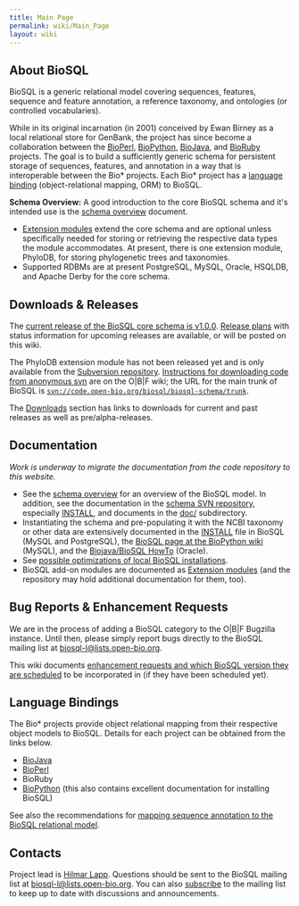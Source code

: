 ```yaml
---
title: Main Page
permalink: wiki/Main_Page
layout: wiki
---
```


About BioSQL
------------

BioSQL is a generic relational model covering sequences, features,
sequence and feature annotation, a reference taxonomy, and ontologies
(or controlled vocabularies).

While in its original incarnation (in 2001) conceived by Ewan Birney as
a local relational store for GenBank, the project has since become a
collaboration between the [BioPerl](bp:Main_Page "wikilink"),
[BioPython](biopython:Main_Page "wikilink"),
[BioJava](bj:Main_Page "wikilink"), and [BioRuby](http://bioruby.org)
projects. The goal is to build a sufficiently generic schema for
persistent storage of sequences, features, and annotation in a way that
is interoperable between the Bio\* projects. Each Bio\* project has a
[language binding](#Language_Bindings "wikilink") (object-relational
mapping, ORM) to BioSQL.

**Schema Overview:** A good introduction to the core BioSQL schema and
it's intended use is the [schema overview](Schema_Overview "wikilink")
document.

-   [Extension modules](Extensions "wikilink") extend the core schema
    and are optional unless specifically needed for storing or
    retrieving the respective data types the module accommodates. At
    present, there is one extension module, PhyloDB, for storing
    phylogenetic trees and taxonomies.
-   Supported RDBMs are at present PostgreSQL, MySQL, Oracle, HSQLDB,
    and Apache Derby for the core schema.

Downloads & Releases
--------------------

The [current release of the BioSQL core schema is
v1.0.0](Downloads "wikilink"). [Release plans](Releases "wikilink") with
status information for upcoming releases are available, or will be
posted on this wiki.

The PhyloDB extension module has not been released yet and is only
available from the [Subversion
repository](http://code.open-bio.org/svnweb/index.cgi/biosql/browse/biosql-schema/trunk).
[Instructions for downloading code from anonymous
svn](http://open-bio.org/wiki/SourceCode#Downloading_and_updating_code_via_Anonymous_SVN)
are on the O|B|F wiki; the URL for the main trunk of BioSQL is
[`svn://code.open-bio.org/biosql/biosql-schema/trunk`](svn://code.open-bio.org/biosql/biosql-schema/trunk).

The [Downloads](Downloads "wikilink") section has links to downloads for
current and past releases as well as pre/alpha-releases.

Documentation
-------------

*Work is underway to migrate the documentation from the code repository
to this website.*

-   See the [schema overview](Schema_Overview "wikilink") for an
    overview of the BioSQL model. In addition, see the documentation in
    the [schema SVN
    repository](http://code.open-bio.org/svnweb/index.cgi/biosql/browse/biosql-schema/trunk),
    especially
    [INSTALL](http://code.open-bio.org/svnweb/index.cgi/biosql/view/biosql-schema/trunk/INSTALL),
    and documents in the
    [doc/](http://code.open-bio.org/svnweb/index.cgi/biosql/browse/biosql-schema/trunk/doc) subdirectory.
-   Instantiating the schema and pre-populating it with the NCBI
    taxonomy or other data are extensively documented in the
    [INSTALL](http://code.open-bio.org/svnweb/index.cgi/biosql/view/biosql-schema/trunk/INSTALL)
    file in BioSQL (MySQL and PostgreSQL), the [BioSQL page at the
    BioPython wiki](biopython:BioSQL "wikilink") (MySQL), and the
    [Biojava/BioSQL
    HowTo](http://code.open-bio.org/svnweb/index.cgi/biosql/checkout/biosql-schema/trunk/doc/bj_and_bsql_oracle_howto.htm) (Oracle).
-   See [possible optimizations of local BioSQL
    installations](Optimizations "wikilink").
-   BioSQL add-on modules are documented as [Extension
    modules](Extensions "wikilink") (and the repository may hold
    additional documentation for them, too).

Bug Reports & Enhancement Requests
----------------------------------

We are in the process of adding a BioSQL category to the O|B|F Bugzilla
instance. Until then, please simply report bugs directly to the BioSQL
mailing list at
[biosql-l@lists.open-bio.org](mailto:biosql-l%40lists%2eopen-bio%2eorg).

This wiki documents [enhancement requests and which BioSQL version they
are scheduled](Enhancement_Requests "wikilink") to be incorporated in
(if they have been scheduled yet).

Language Bindings
-----------------

The Bio\* projects provide object relational mapping from their
respective object models to BioSQL. Details for each project can be
obtained from the links below.

-   [BioJava](BioJava_BioSQL_ORM "wikilink")
-   [BioPerl](bp:Bioperl-db "wikilink")
-   BioRuby
-   [BioPython](biopython:BioSQL "wikilink") (this also contains
    excellent documentation for installing BioSQL)

See also the recommendations for [mapping sequence annotation to the
BioSQL relational model](Annotation_Mapping "wikilink").

Contacts
--------

Project lead is [Hilmar Lapp](bp:Hilmar_Lapp "wikilink"). Questions
should be sent to the BioSQL mailing list at
[biosql-l@lists.open-bio.org](mailto:biosql-l%40lists%2eopen-bio%2eorg).
You can also [subscribe](http://open-bio.org/mailman/listinfo/biosql-l)
to the mailing list to keep up to date with discussions and
announcements.
